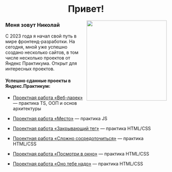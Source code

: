 <h1 align="center">Привет!</h1>
<img align="right" width="250" src="https://i.pinimg.com/originals/66/83/3e/66833e07d6fb9eb5d724e47d0c814285.gif">
<h3>Меня зовут Николай</h3>
<p>С 2023 года я начал свой путь в мире фронтенд-разработки. На сегодня, мной уже успешно создано несколько сайтов, в том числе несколько проектов от Яндекс Практикума. Открыт для интересных проектов.</p>


<h4>Успешно сданные проекты в Яндекс.Практикум:</h4>
<ul type="square" >
  <li>
    <p><a href="https://github.com/Nigilen/web-larek-frontend.git">Проектная работа «Веб-ларек»</a> — практика TS, ООП и основ архитектуры</p>
  </li>
  <li>
    <p><a href="https://nigilen.github.io/mesto-project-ff/">Проектная работа «Место»</a> — практика JS</p> 
  </li>
  <li>
    <p><a href="https://github.com/Nigilen/zakrivayuschiy-teg-f">Проектная работа «Закрывающий тег»</a> — практика HTML/CSS</p>
  </li>
  <li>
    <p><a href="https://github.com/Nigilen/slozhno-sosredotochitsya">Проектная работа «Сложно сосредоточиться»</a> — практика HTML/CSS</p>
  </li>
  <li>
    <p><a href="https://github.com/Nigilen/posmotri_v_okno">Проектная работа «Посмотри в окно»</a> — практика HTML/CSS</p>
  </li>
  <li>
    <p><a href="https://github.com/Nigilen/ono-tebe-nado">Проектная работа «Оно тебе надо»</a> — практика HTML/CSS</p>
  </li>
</ul>
